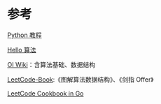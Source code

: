 # 参考
[Python 教程](https://docs.python.org/zh-cn/3.10/tutorial/index.html)

[Hello 算法](https://github.com/krahets/hello-algo)

[OI Wiki](https://github.com/OI-wiki/OI-wiki)：含算法基础、数据结构

[LeetCode-Book](https://github.com/krahets/LeetCode-Book):《图解算法数据结构》、《剑指 Offer》

[LeetCode Cookbook in Go](https://github.com/halfrost/LeetCode-Go)
